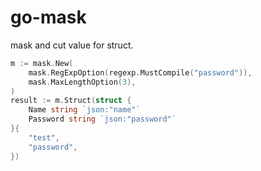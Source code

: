 # go-mask

mask and cut value for struct. 

```go
m := mask.New(
    mask.RegExpOption(regexp.MustCompile("password")),
    mask.MaxLengthOption(3),
)
result := m.Struct(struct {
    Name string `json:"name"`
    Password string `json:"password"`
}{
    "test",
    "password",
})
```
